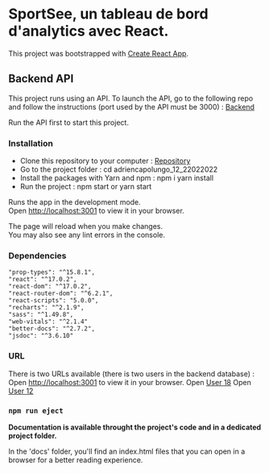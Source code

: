 # SportSee, un tableau de bord d'analytics avec React.

This project was bootstrapped with [Create React App](https://github.com/facebook/create-react-app).

## Backend API

This project runs using an API. To launch the API, go to the following repo and follow the instructions (port used by the API must be 3000) : [Backend](https://github.com/Alphasud/P9-front-end-dashboard)

Run the API first to start this project.

### Installation

* Clone this repository to your computer : [Repository](https://github.com/acapolungo/adriencapolungo_12_22022022)
* Go to the project folder : cd adriencapolungo_12_22022022
* Install the packages with Yarn and npm : npm i yarn install
* Run the project : npm start or yarn start

Runs the app in the development mode.\
Open [http://localhost:3001](http://localhost:3001) to view it in your browser.

The page will reload when you make changes.\
You may also see any lint errors in the console.

### Dependencies

    "prop-types": "^15.8.1",
    "react": "^17.0.2",
    "react-dom": "^17.0.2",
    "react-router-dom": "^6.2.1",
    "react-scripts": "5.0.0",
    "recharts": "^2.1.9",
    "sass": "^1.49.8",
    "web-vitals": "^2.1.4"
    "better-docs": "^2.7.2",
    "jsdoc": "^3.6.10"

### URL

There is two URLs available (there is two users in the backend database) :
    Open [http://localhost:3001](http://localhost:3001) to view it in your browser.
    Open [User 18](http://localhost:3001/18)
    Open [User 12](http://localhost:3001/12)

### `npm run eject`

**Documentation is available throught the project's code and in a dedicated project folder.**

In the 'docs' folder, you'll find an index.html files that you can open in a browser for a better reading experience.